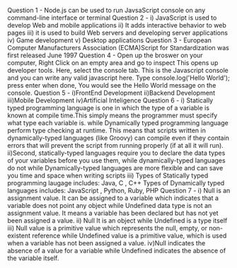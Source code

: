 Question 1 - Node.js can be used to run JavsaScript console on any command-line interface or terminal
Question 2 - i) JavaScript is used to develop Web and mobile applications
             ii) It adds interactive behavior to web pages
             iii) it is used to build Web servers and developing server applications
             iv) Game development
             v) Desktop applications
Question 3 - European Computer Manufacturers Association (ECMA)Script for Standardization was first released June 1997
Question 4 - Open up the broswer on your computer, Right Click on an empty area and go to inspect This opens up developer tools. Here, select the console tab. This is the Javascript console and you can write any valid javascript here. Type console.log('Hello World'); press enter when done, You would see the Hello World message on the console.
Question 5 - i)FrontEnd Development
            ii)Backend Development
            iii)Mobile Development
            iv)Artificial Inteligence 
Question 6 - i) Statically typed programming language is one in which the type of a variable is known at compile time.This simply means the programmer must specify what type each variable is. while Dynamically typed programming language perform type checking at runtime. This means that scripts written in dynamically-typed languages (like Groovy) can compile even if they contain errors that will prevent the script from running properly (if at all it will run). 
              ii)Second, statically-typed languages require you to declare the data types of your variables before you use them, while dynamically-typed languages do not while Dynamically-typed languages are more flexible and can save you time and space when writing scripts
              iii) Types of Statically typed programming laugage includes: Java, C , C++
                   Types of Dynamically typed languages includes: JavaScript , Python, Ruby, PHP
Question 7 - i) Null is an assignment value. It can be assigned to a variable which indicates that a variable does not point any object while Undefined data type is not an assignment value. It means a variable has been declared but has not yet been assigned a value.
             ii) Null It is an object while Undefined is a type itself
             iii) Null value is a primitive value which represents the null, empty, or non-existent reference while Undefined value is a primitive value, which is used when a variable has not been assigned a value.
             iv)Null indicates the absence of a value for a variable while Undefined indicates the absence of the variable itself.